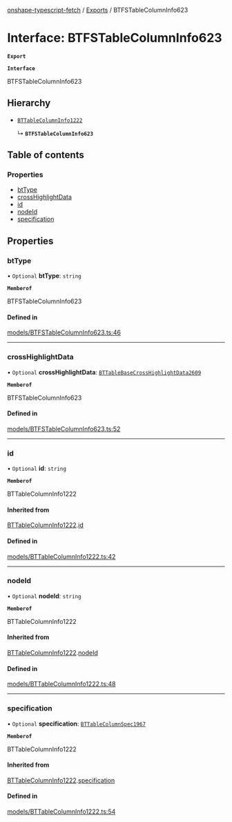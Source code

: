 [onshape-typescript-fetch](../README.md) / [Exports](../modules.md) / BTFSTableColumnInfo623

# Interface: BTFSTableColumnInfo623

**`Export`**

**`Interface`**

BTFSTableColumnInfo623

## Hierarchy

- [`BTTableColumnInfo1222`](BTTableColumnInfo1222.md)

  ↳ **`BTFSTableColumnInfo623`**

## Table of contents

### Properties

- [btType](BTFSTableColumnInfo623.md#bttype)
- [crossHighlightData](BTFSTableColumnInfo623.md#crosshighlightdata)
- [id](BTFSTableColumnInfo623.md#id)
- [nodeId](BTFSTableColumnInfo623.md#nodeid)
- [specification](BTFSTableColumnInfo623.md#specification)

## Properties

### btType

• `Optional` **btType**: `string`

**`Memberof`**

BTFSTableColumnInfo623

#### Defined in

[models/BTFSTableColumnInfo623.ts:46](https://github.com/toebes/onshape-typescript-fetch/blob/3e11ae1/models/BTFSTableColumnInfo623.ts#L46)

___

### crossHighlightData

• `Optional` **crossHighlightData**: [`BTTableBaseCrossHighlightData2609`](BTTableBaseCrossHighlightData2609.md)

**`Memberof`**

BTFSTableColumnInfo623

#### Defined in

[models/BTFSTableColumnInfo623.ts:52](https://github.com/toebes/onshape-typescript-fetch/blob/3e11ae1/models/BTFSTableColumnInfo623.ts#L52)

___

### id

• `Optional` **id**: `string`

**`Memberof`**

BTTableColumnInfo1222

#### Inherited from

[BTTableColumnInfo1222](BTTableColumnInfo1222.md).[id](BTTableColumnInfo1222.md#id)

#### Defined in

[models/BTTableColumnInfo1222.ts:42](https://github.com/toebes/onshape-typescript-fetch/blob/3e11ae1/models/BTTableColumnInfo1222.ts#L42)

___

### nodeId

• `Optional` **nodeId**: `string`

**`Memberof`**

BTTableColumnInfo1222

#### Inherited from

[BTTableColumnInfo1222](BTTableColumnInfo1222.md).[nodeId](BTTableColumnInfo1222.md#nodeid)

#### Defined in

[models/BTTableColumnInfo1222.ts:48](https://github.com/toebes/onshape-typescript-fetch/blob/3e11ae1/models/BTTableColumnInfo1222.ts#L48)

___

### specification

• `Optional` **specification**: [`BTTableColumnSpec1967`](BTTableColumnSpec1967.md)

**`Memberof`**

BTTableColumnInfo1222

#### Inherited from

[BTTableColumnInfo1222](BTTableColumnInfo1222.md).[specification](BTTableColumnInfo1222.md#specification)

#### Defined in

[models/BTTableColumnInfo1222.ts:54](https://github.com/toebes/onshape-typescript-fetch/blob/3e11ae1/models/BTTableColumnInfo1222.ts#L54)
